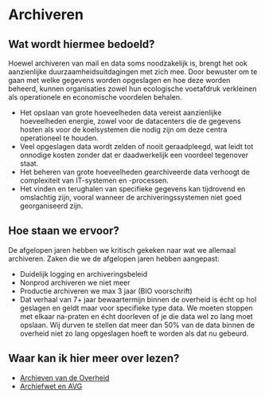 # Archiveren

## Wat wordt hiermee bedoeld?
Hoewel archiveren van mail en data soms noodzakelijk is, brengt het ook aanzienlijke duurzaamheidsuitdagingen met zich mee. Door bewuster om te gaan met welke gegevens worden opgeslagen en hoe deze worden beheerd, kunnen organisaties zowel hun ecologische voetafdruk verkleinen als operationele en economische voordelen behalen.

- Het opslaan van grote hoeveelheden data vereist aanzienlijke hoeveelheden energie, zowel voor de datacenters die de gegevens hosten als voor de koelsystemen die nodig zijn om deze centra operationeel te houden.
- Veel opgeslagen data wordt zelden of nooit geraadpleegd, wat leidt tot onnodige kosten zonder dat er daadwerkelijk een voordeel tegenover staat.
- Het beheren van grote hoeveelheden gearchiveerde data verhoogt de complexiteit van IT-systemen en -processen.
- Het vinden en terughalen van specifieke gegevens kan tijdrovend en omslachtig zijn, vooral wanneer de archiveringssystemen niet goed georganiseerd zijn.

## Hoe staan we ervoor?
De afgelopen jaren hebben we kritisch gekeken naar wat we allemaal archiveren. Zaken die we de afgelopen jaren hebben aangepast:

- Duidelijk logging en archiveringsbeleid
- Nonprod archiveren we niet meer
- Productie archiveren we max 3 jaar (BIO voorschrift)
- Dat verhaal van 7+ jaar bewaartermijn binnen de overheid is écht op hol geslagen en geldt maar voor specifieke type data. We moeten stoppen met elkaar na-praten en écht doorleven of je die data wel zo lang moet opslaan. Wij durven te stellen dat meer dan 50% van de data binnen de overheid niet zo lang opgeslagen hoeft te worden als dat nu gebeurd. 

## Waar kan ik hier meer over lezen?
- [Archieven van de Overheid](https://www.rijksoverheid.nl/onderwerpen/archieven/archieven-van-de-overheid)
- [Archiefwet en AVG](https://www.autoriteitpersoonsgegevens.nl/themas/overheid/archivering-door-de-overheid/archiefwet-en-avg)






